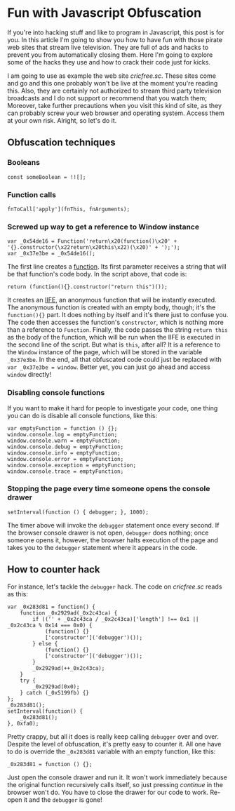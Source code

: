 
# Fun with Javascript Obfuscation

If you're into hacking stuff and like to program in Javascript, this post is for you. In this article I'm going to show you how to have fun with those pirate web sites that stream live television. They are full of ads and hacks to prevent you from automatically closing them. Here I'm going to explore some of the hacks they use and how to crack their code just for kicks.

I am going to use as example the web site *cricfree.sc*. These sites come and go and this one probably won't be live at the moment you're reading this. Also, they are certainly not authorized to stream third party television broadcasts and I do not support or recommend that you watch them; Moreover, take further precautions when you visit this kind of site, as they can probably screw your web browser and operating system. Access them at your own risk. Alright, so let's do it.

## Obfuscation techniques

### Booleans

    const someBoolean = !![];

### Function calls

    fnToCall['apply'](fnThis, fnArguments);

### Screwed up way to get a reference to Window instance

    var _0x54de16 = Function('return\x20(function()\x20' + '{}.constructor(\x22return\x20this\x22)(\x20)' + ');');
    var _0x37e3be = _0x54de16();

The first line creates a [function](https://developer.mozilla.org/en-US/docs/Web/JavaScript/Reference/Global_Objects/Function). Its first parameter receives a string that will be that function's code body. In the script above, that code is:

    return (function(){}.constructor("return this")());

It creates an [IIFE](https://developer.mozilla.org/en-US/docs/Glossary/IIFE), an anonymous function that will be instantly executed. The anonymous function is created with an empty body, though; it's the `function(){}` part. It does nothing by itself and it's there just to confuse you. The code then accesses the function's `constructor`, which is nothing more than a reference to `Function`. Finally, the code passes the string `return this` as the body of the function, which will be run when the IIFE is executed in the second line of the script. But what is `this`, after all? It is a reference to the `Window` instance of the page, which will be stored in the variable `_0x37e3be`. In the end, all that obfuscated code could just be replaced with `var _0x37e3be = window`. Better yet, you can just go ahead and access `window` directly!

### Disabling console functions

If you want to make it hard for people to investigate your code, one thing you can do is disable all console functions, like this:

    var emptyFunction = function () {};
    window.console.log = emptyFunction;
    window.console.warn = emptyFunction;
    window.console.debug = emptyFunction;
    window.console.info = emptyFunction;
    window.console.error = emptyFunction;
    window.console.exception = emptyFunction;
    window.console.trace = emptyFunction;

### Stopping the page every time someone opens the console drawer

    setInterval(function () { debugger; }, 1000);

The timer above will invoke the `debugger` statement once every second. If the browser console drawer is not open, `debugger` does nothing; once someone opens it, however, the browser halts execution of the page and takes you to the `debugger` statement where it appears in the code.

## How to counter hack

For instance, let's tackle the `debugger` hack. The code on *cricfree.sc* reads as this:

    var _0x283d81 = function() {
        function _0x2929ad(_0x2c43ca) {
            if (('' + _0x2c43ca / _0x2c43ca)['length'] !== 0x1 || _0x2c43ca % 0x14 === 0x0) {
                (function() {}
                ['constructor']('debugger')());
            } else {
                (function() {}
                ['constructor']('debugger')());
            }
            _0x2929ad(++_0x2c43ca);
        }
        try {
            _0x2929ad(0x0);
        } catch (_0x5199fb) {}
    };
    _0x283d81();
    setInterval(function() {
        _0x283d81();
    }, 0xfa0);

Pretty crappy, but all it does is really keep calling `debugger` over and over. Despite the level of obfuscation, it's pretty easy to counter it. All one have to do is override the `_0x283d81` variable with an empty function, like this:

    _0x283d81 = function () {};

Just open the console drawer and run it. It won't work immediately because the original function recursively calls itself, so just pressing *continue* in the browser won't do. You have to close the drawer for our code to work. Re-open it and the `debugger` is gone!

